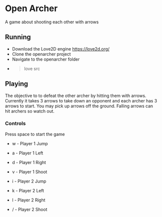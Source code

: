 # Open Archer
A game about shooting each other with arrows

## Running
 - Download the Love2D engine https://love2d.org/
 - Clone the openarcher project
 - Navigate to the openarcher folder
 - > love src

## Playing
The objective to to defeat the other archer by hitting them with arrows. Currently it takes 3 arrows to take down an opponent and each archer has 3 arrows to start. You may pick up arrows off the ground. Falling arrows can hit archers so watch out.

### Controls
Press space to start the game

 - w - Player 1 Jump
 - a - Player 1 Left
 - d - Player 1 Right
 - v - Player 1 Shoot


 - i - Player 2 Jump
 - k - Player 2 Left
 - l - Player 2 Right
 - / - Player 2 Shoot
